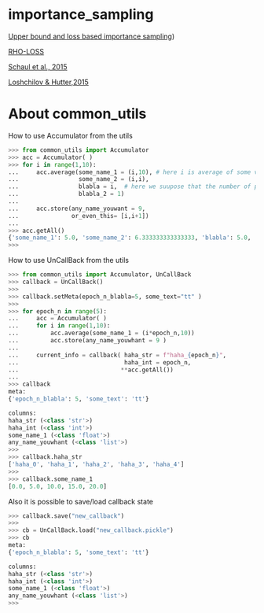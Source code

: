# importance_sampling
[Upper bound and loss based importance sampling](https://github.com/Stanpie3/importance_sampling/blob/main/src/train_importance_sampling.py))

[RHO-LOSS](https://github.com/Stanpie3/importance_sampling/blob/main/src/train_rho_loss.py)

[Schaul et al., 2015](https://github.com/Stanpie3/importance_sampling/blob/main/src/train_schaul.py)

[Loshchilov & Hutter,2015](https://github.com/Stanpie3/importance_sampling/blob/main/src/train_loshchilov.py)

# About common_utils
How to use Accumulator from the utils 

```python
>>> from common_utils import Accumulator
>>> acc = Accumulator( )
>>> for i in range(1,10):
...     acc.average(some_name_1 = (i,10), # here i is average of some value, 10 is the number of points from wich average was calculated
...                 some_name_2 = (i,i), 
...                 blabla = i,  # here we suupose that the number of points was equal 1
...                 blabla_2 = 1) 
...
...     acc.store(any_name_youwant = 9, 
...               or_even_this= [i,i+1])
... 
>>> acc.getAll()
{'some_name_1': 5.0, 'some_name_2': 6.333333333333333, 'blabla': 5.0, 'blabla_2': 1.0, 'any_name_youwhant': [9, 9, 9, 9, 9, 9, 9, 9, 9], 'or_even_this': [[1, 2], [2, 3], [3, 4], [4, 5], [5, 6], [6, 7], [7, 8], [8, 9], [9, 10]]}
>>>

```

How to use UnCallBack from the utils 


```python
>>> from common_utils import Accumulator, UnCallBack
>>> callback = UnCallBack()
>>>
>>> callback.setMeta(epoch_n_blabla=5, some_text="tt" )
>>>
>>> for epoch_n in range(5):
...     acc = Accumulator( )
...     for i in range(1,10):
...         acc.average(some_name_1 = (i*epoch_n,10))
...         acc.store(any_name_youwhant = 9 )
...
...     current_info = callback( haha_str = f"haha_{epoch_n}", 
...                              haha_int = epoch_n, 
...                             **acc.getAll())
...
>>> callback
meta:
{'epoch_n_blabla': 5, 'some_text': 'tt'}

columns:
haha_str (<class 'str'>)
haha_int (<class 'int'>)
some_name_1 (<class 'float'>)
any_name_youwhant (<class 'list'>)
>>>
>>> callback.haha_str   
['haha_0', 'haha_1', 'haha_2', 'haha_3', 'haha_4']
>>>
>>> callback.some_name_1
[0.0, 5.0, 10.0, 15.0, 20.0]
```

Also it is possible to save/load callback state
```python
>>> callback.save("new_callback")
>>>          
>>> cb = UnCallBack.load("new_callback.pickle") 
>>> cb
meta:
{'epoch_n_blabla': 5, 'some_text': 'tt'}

columns:
haha_str (<class 'str'>)
haha_int (<class 'int'>)
some_name_1 (<class 'float'>)
any_name_youwhant (<class 'list'>)
>>>
```
